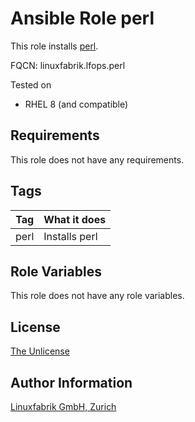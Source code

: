 # Ansible Role perl

This role installs [perl](https://www.perl.org/).

FQCN: linuxfabrik.lfops.perl

Tested on

* RHEL 8 (and compatible)


## Requirements

This role does not have any requirements.


## Tags

| Tag  | What it does  |
| ---  | ------------  |
| perl | Installs perl |


## Role Variables

This role does not have any role variables.


## License

[The Unlicense](https://unlicense.org/)


## Author Information

[Linuxfabrik GmbH, Zurich](https://www.linuxfabrik.ch)
